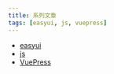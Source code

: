 ```yaml
---
title: 系列文章
tags: [easyui, js, vuepress]
---
```


- [easyui](./easyui/easyui-tree-combotree.md)
- [js](./js/js-array-object-contain-duplicate-values.md)
- [VuePress](./vuepress/vuepress-loads-network-images.md)


